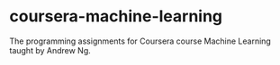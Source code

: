 # coursera-machine-learning
 The programming assignments for Coursera course Machine Learning taught by Andrew Ng.
